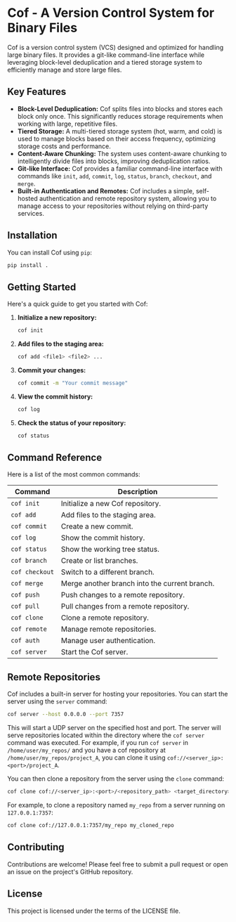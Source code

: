 # Cof - A Version Control System for Binary Files

Cof is a version control system (VCS) designed and optimized for handling large binary files. It provides a git-like command-line interface while leveraging block-level deduplication and a tiered storage system to efficiently manage and store large files.

## Key Features

*   **Block-Level Deduplication:** Cof splits files into blocks and stores each block only once. This significantly reduces storage requirements when working with large, repetitive files.
*   **Tiered Storage:** A multi-tiered storage system (hot, warm, and cold) is used to manage blocks based on their access frequency, optimizing storage costs and performance.
*   **Content-Aware Chunking:** The system uses content-aware chunking to intelligently divide files into blocks, improving deduplication ratios.
*   **Git-like Interface:** Cof provides a familiar command-line interface with commands like `init`, `add`, `commit`, `log`, `status`, `branch`, `checkout`, and `merge`.
*   **Built-in Authentication and Remotes:** Cof includes a simple, self-hosted authentication and remote repository system, allowing you to manage access to your repositories without relying on third-party services.

## Installation

You can install Cof using `pip`:

```bash
pip install .
```

## Getting Started

Here's a quick guide to get you started with Cof:

1.  **Initialize a new repository:**

    ```bash
    cof init
    ```

2.  **Add files to the staging area:**

    ```bash
    cof add <file1> <file2> ...
    ```

3.  **Commit your changes:**

    ```bash
    cof commit -m "Your commit message"
    ```

4.  **View the commit history:**

    ```bash
    cof log
    ```

5.  **Check the status of your repository:**

    ```bash
    cof status
    ```

## Command Reference

Here is a list of the most common commands:

| Command         | Description                                       |
| --------------- | ------------------------------------------------- |
| `cof init`      | Initialize a new Cof repository.                  |
| `cof add`       | Add files to the staging area.                    |
| `cof commit`    | Create a new commit.                              |
| `cof log`       | Show the commit history.                          |
| `cof status`    | Show the working tree status.                     |
| `cof branch`    | Create or list branches.                          |
| `cof checkout`  | Switch to a different branch.                     |
| `cof merge`     | Merge another branch into the current branch.     |
| `cof push`      | Push changes to a remote repository.              |
| `cof pull`      | Pull changes from a remote repository.            |
| `cof clone`     | Clone a remote repository.                        |
| `cof remote`    | Manage remote repositories.                       |
| `cof auth`      | Manage user authentication.                       |
| `cof server`    | Start the Cof server.                             |

## Remote Repositories

Cof includes a built-in server for hosting your repositories. You can start the server using the `server` command:

```bash
cof server --host 0.0.0.0 --port 7357
```

This will start a UDP server on the specified host and port. The server will serve repositories located within the directory where the `cof server` command was executed. For example, if you run `cof server` in `/home/user/my_repos/` and you have a cof repository at `/home/user/my_repos/project_A`, you can clone it using `cof://<server_ip>:<port>/project_A`.

You can then clone a repository from the server using the `clone` command:

```bash
cof clone cof://<server_ip>:<port>/<repository_path> <target_directory>
```

For example, to clone a repository named `my_repo` from a server running on `127.0.0.1:7357`:

```bash
cof clone cof://127.0.0.1:7357/my_repo my_cloned_repo
```

## Contributing

Contributions are welcome! Please feel free to submit a pull request or open an issue on the project's GitHub repository.

## License

This project is licensed under the terms of the LICENSE file.
